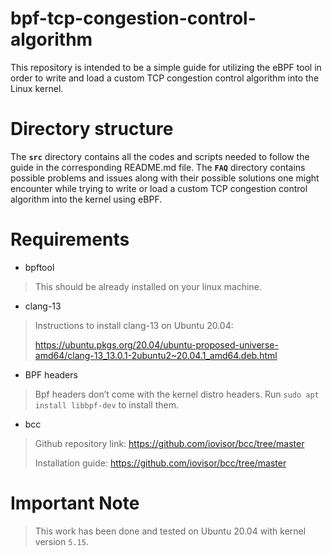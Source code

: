 # bpf-tcp-congestion-control-algorithm
This repository is intended to be a simple guide for utilizing the eBPF tool in order to write and load a custom TCP congestion control algorithm into the Linux kernel.

# Directory structure
The **`src`** directory contains all the codes and scripts needed to follow the guide in the corresponding README.md file.
The **`FAQ`** directory contains possible problems and issues  along with their possible solutions one might encounter while trying to write or load a custom TCP congestion control algorithm into the kernel using eBPF.

# Requirements
- bpftool
> This should be already installed on your linux machine.
- clang-13
> Instructions to install clang-13 on Ubuntu 20.04: 
> 
> https://ubuntu.pkgs.org/20.04/ubuntu-proposed-universe-amd64/clang-13_13.0.1-2ubuntu2~20.04.1_amd64.deb.html
- BPF headers
> Bpf headers don’t come with the kernel distro headers. Run `sudo apt install libbpf-dev` to install them.
- bcc
> Github repository link: https://github.com/iovisor/bcc/tree/master
>
> Installation guide: https://github.com/iovisor/bcc/tree/master

# Important Note
> This work has been done and tested on Ubuntu 20.04 with kernel version `5.15`.

